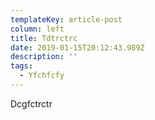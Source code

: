 ```yaml
---
templateKey: article-post
column: left
title: Tdtrctrc
date: 2019-01-15T20:12:43.989Z
description: ''
tags:
  - Yfchfcfy
---
```

Dcgfctrctr
